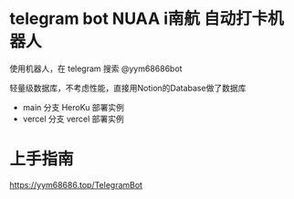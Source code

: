 # telegram bot NUAA i南航 自动打卡机器人

使用机器人，在 telegram 搜索 @yym68686bot

轻量级数据库，不考虑性能，直接用Notion的Database做了数据库

- main 分支 HeroKu 部署实例
- vercel 分支 vercel 部署实例

# 上手指南

https://yym68686.top/TelegramBot
